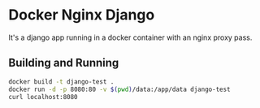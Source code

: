 # Docker Nginx Django

It's a django app running in a docker container with an nginx proxy pass.

## Building and Running

```bash
docker build -t django-test .
docker run -d -p 8080:80 -v $(pwd)/data:/app/data django-test
curl localhost:8080
```
